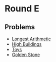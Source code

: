 # Round E

## Problems

- [Longest Arithmetic](/Round%20E/Longest%20Arithmetic)
- [High Buildings](/Round%20E/High%20Buildings)
- [Toys](/Round%20E/Toys)
- [Golden Stone](/Round%20E/Golden%20Stone)
